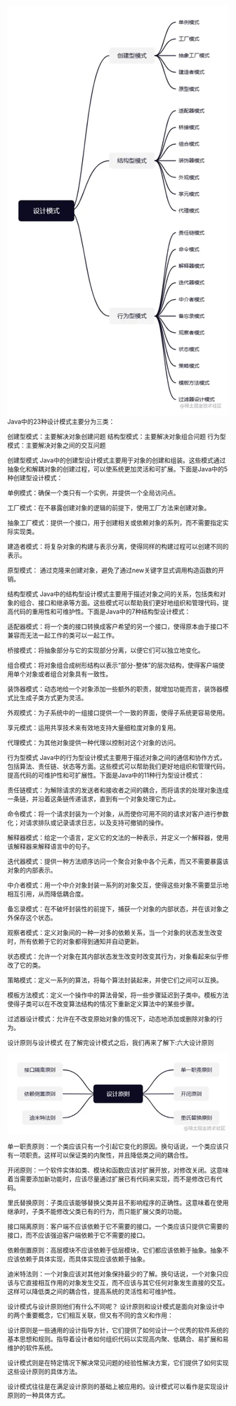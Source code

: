 ![img.png](img.png)
Java中的23种设计模式主要分为三类：

创建型模式：主要解决对象创建问题
结构型模式：主要解决对象组合问题
行为型模式：主要解决对象之间的交互问题

创建型模式
Java中的创建型设计模式主要用于对象的创建和组装。这些模式通过抽象化和解耦对象的创建过程，可以使系统更加灵活和可扩展。下面是Java中的5种创建型设计模式：


单例模式：确保一个类只有一个实例，并提供一个全局访问点。


工厂模式：在不暴露创建对象的逻辑的前提下，使用工厂方法来创建对象。


抽象工厂模式：提供一个接口，用于创建相关或依赖对象的系列，而不需要指定实际实现类。


建造者模式：将复杂对象的构建与表示分离，使得同样的构建过程可以创建不同的表示。


原型模式： 通过克隆来创建对象，避免了通过new关键字显式调用构造函数的开销。


结构型模式
Java中的结构型设计模式主要用于描述对象之间的关系，包括类和对象的组合、接口和继承等方面。这些模式可以帮助我们更好地组织和管理代码，提高代码的重用性和可维护性。下面是Java中的7种结构型设计模式：


适配器模式：将一个类的接口转换成客户希望的另一个接口，使得原本由于接口不兼容而无法一起工作的类可以一起工作。


桥接模式：将抽象部分与它的实现部分分离，以便它们可以独立地变化。


组合模式：将对象组合成树形结构以表示“部分-整体”的层次结构，使得客户端使用单个对象或者组合对象具有一致性。


装饰器模式：动态地给一个对象添加一些额外的职责，就增加功能而言，装饰器模式比生成子类方式更为灵活。


外观模式：为子系统中的一组接口提供一个一致的界面，使得子系统更容易使用。


享元模式：运用共享技术来有效地支持大量细粒度对象的复用。


代理模式：为其他对象提供一种代理以控制对这个对象的访问。


行为型模式
Java中的行为型设计模式主要用于描述对象之间的通信和协作方式，包括算法、责任链、状态等方面。这些模式可以帮助我们更好地组织和管理代码，提高代码的可维护性和可扩展性。下面是Java中的11种行为型设计模式：


责任链模式：为解除请求的发送者和接收者之间的耦合，而将请求的处理对象连成一条链，并沿着这条链传递请求，直到有一个对象处理它为止。


命令模式：将一个请求封装为一个对象，从而使你可用不同的请求对客户进行参数化；对请求排队或记录请求日志，以及支持可撤销的操作。


解释器模式：给定一个语言，定义它的文法的一种表示，并定义一个解释器，使用该解释器来解释语言中的句子。


迭代器模式：提供一种方法顺序访问一个聚合对象中各个元素，而又不需要暴露该对象的内部表示。


中介者模式：用一个中介对象封装一系列的对象交互，使得这些对象不需要显示地相互引用，从而降低耦合度。


备忘录模式：在不破坏封装性的前提下，捕获一个对象的内部状态，并在该对象之外保存这个状态。


观察者模式：定义对象间的一种一对多的依赖关系，当一个对象的状态发生改变时，所有依赖于它的对象都得到通知并自动更新。


状态模式：允许一个对象在其内部状态发生改变时改变其行为，对象看起来似乎修改了它的类。


策略模式：定义一系列的算法，将每个算法封装起来，并使它们之间可以互换。


模板方法模式：定义一个操作中的算法骨架，将一些步骤延迟到子类中。模板方法使得子类可以在不改变算法结构的情况下重新定义算法中的某些步骤。


过滤器设计模式：允许在不改变原始对象的情况下，动态地添加或删除对象的行为。


设计原则与设计模式
在了解完设计模式之后，我们再来了解下:六大设计原则

![img_1.png](img_1.png)

单一职责原则：一个类应该只有一个引起它变化的原因。换句话说，一个类应该只有一项职责。这样可以保证类的内聚性，并且降低类之间的耦合性。


开闭原则：一个软件实体如类、模块和函数应该对扩展开放，对修改关闭。这意味着当需要添加新功能时，应该尽量通过扩展已有代码来实现，而不是修改已有代码。


里氏替换原则：子类应该能够替换父类并且不影响程序的正确性。这意味着在使用继承时，子类不能修改父类已有的行为，而只能扩展父类的功能。


接口隔离原则：客户端不应该依赖于它不需要的接口。一个类应该只提供它需要的接口，而不应该强迫客户端依赖于它不需要的接口。


依赖倒置原则：高层模块不应该依赖于低层模块，它们都应该依赖于抽象。抽象不应该依赖于具体实现，而具体实现应该依赖于抽象。


迪米特法则：一个对象应该对其他对象保持最少的了解。换句话说，一个对象只应该与它直接相互作用的对象发生交互，而不应该与其它任何对象发生直接的交互。这样可以降低类之间的耦合性，提高系统的灵活性和可维护性。


设计模式与设计原则他们有什么不同呢？
设计原则和设计模式是面向对象设计中的两个重要概念，它们相互关联，但又有不同的含义和作用：


设计原则是一些通用的设计指导方针，它们提供了如何设计一个优秀的软件系统的基本思想和规则。指导着设计者如何组织代码以实现高内聚、低耦合、易扩展和易维护的软件系统。


设计模式则是在特定情况下解决常见问题的经验性解决方案，它们提供了如何实现这些设计原则的具体方法。


设计模式往往是在满足设计原则的基础上被应用的。设计模式可以看作是实现设计原则的一种具体方式。

